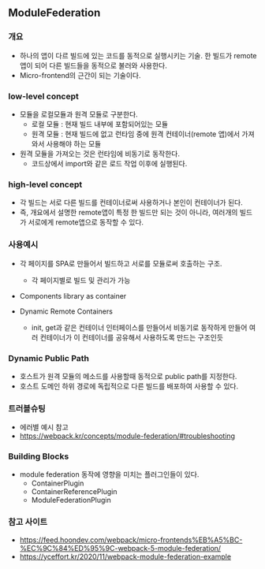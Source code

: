 ## ModuleFederation 

### 개요

- 하나의 앱이 다르 빌드에 있는 코드를 동적으로 실행시키는 기술. 한 빌드가 remote 앱이 되어 다른 빌드들을 동적으로 불러와 사용한다.
- Micro-frontend의 근간이 되는 기술이다.



### low-level concept

- 모듈을 로컬모듈과 원격 모듈로 구분한다.
  - 로컬 모듈 : 현재 빌드 내부에 포함되어있는 모듈
  - 원격 모듈 : 현재 빌드에 없고 런타임 중에 원격 컨테이너(remote 앱)에서 가져와서 사용해야 하는 모듈
- 원격 모듈을 가져오는 것은 런타임에 비동기로 동작한다.
  - 코드상에서 import와 같은 로드 작업 이후에 실행된다.



### high-level concept

- 각 빌드는 서로 다른 빌드를 컨테이너로써 사용하거나 본인이 컨테이너가 된다.
- 즉, 개요에서 설명한 remote앱이 특정 한 빌드만 되는 것이 아니라, 여러개의 빌드가 서로에게 remote앱으로 동작할 수 있다.



### 사용예시

- 각 페이지를 SPA로 만들어서 빌드하고 서로를 모듈로써 호출하는 구조.

  - 각 페이지별로 빌드 및 관리가 가능
- Components library as container
- Dynamic Remote Containers
  - init, get과 같은 컨테이너 인터페이스를 만들어서 비동기로 동작하게 만들어 여러 컨테이너가 이 컨테이너를 공유해서 사용하도록 만드는 구조인듯



### Dynamic Public Path

- 호스트가 원격 모듈의 메소드를 사용할때 동적으로 public path를 지정한다.
- 호스트 도메인 하위 경로에 독립적으로 다른 빌드를 배포하여 사용할 수 있다.



### 트러블슈팅

- 에러별 예시 참고
- https://webpack.kr/concepts/module-federation/#troubleshooting



### Building Blocks

- module federation 동작에 영향을 미치는 플러그인들이 있다.
  - ContainerPlugin
  - ContainerReferencePlugin
  - ModuleFederationPlugin





### 참고 사이트

- https://feed.hoondev.com/webpack/micro-frontends%EB%A5%BC-%EC%9C%84%ED%95%9C-webpack-5-module-federation/
- https://yceffort.kr/2020/11/webpack-module-federation-example

